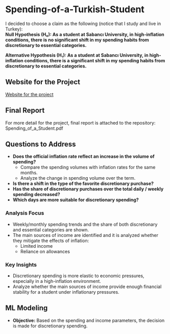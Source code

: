 # Spending-of-a-Turkish-Student

I decided to choose a claim as the following (notice that I study and live in Turkey):  
**Null Hypothesis (H₀):
As a student at Sabancı University, in high-inflation conditions, there is no significant shift in my spending habits from discretionary to essential categories.** 

**Alternative Hypothesis (H₁):
As a student at Sabancı University, in high-inflation conditions, there is a significant shift in my spending habits from discretionary to essential categories.**

## Website for the Project
[Website for the project](https://melihdilbaz.github.io/)

## Final Report
For more detail for the project, final report is attached to the repository: Spending_of_a_Student.pdf

## Questions to Address
- **Does the official inflation rate reflect an increase in the volume of spending?**
  - Compare the spending volumes with inflation rates for the same months.
  - Analyze the change in spending volume over the term.
- **Is there a shift in the type of the favorite discretionary purchase?**
- **Has the share of discretionary purchases over the total daily / weekly spending decreased?**
- **Which days are more suitable for discretionary spending?**

### Analysis Focus
- Weekly/monthly spending trends and the share of both discretionary and essential categories are shown.
- The main sources of income are identified and it is analyzed whether they mitigate the effects of inflation:
  - Limited income
  - Reliance on allowances

### Key Insights
- Discretionary spending is more elastic to economic pressures, especially in a high-inflation environment.
- Analyze whether the main sources of income provide enough financial stability for a student under inflationary pressures.

## ML Modeling
- **Objective:** Based on the spending and income parameters, the decision is made for discretionary spending.



